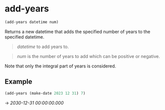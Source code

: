 # add-years
```scheme
(add-years datetime num)
```
Returns a new datetime that adds the specified number of years to the specified datetime.

> *datetime* to add years to.

> *num* is the number of years to add which can be positive or negative.

Note that only the integral part of years is considered.

## Example
```scheme
(add-years (make-date 2023 12 31) 7)
```
-> *2030-12-31 00:00:00.000*